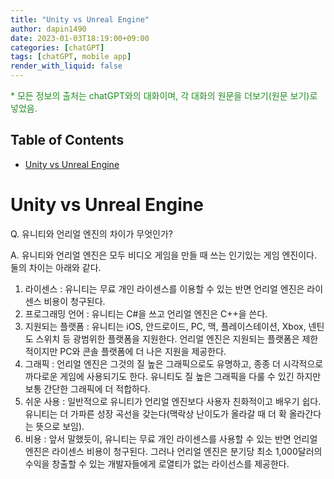 ```yaml
---
title: "Unity vs Unreal Engine"
author: dapin1490
date: 2023-01-03T18:19:00+09:00
categories: [chatGPT]
tags: [chatGPT, mobile app]
render_with_liquid: false
---
```


<style>
  .x-understand { color: #ccb833; }
  .understand { color: #1380da; }
  .tab { white-space: pre; }
  .underline { text-decoration: underline; }
  .cancle { text-decoration: line-through; }
  .green { color: forestgreen;}
  figure { text-align: center; }
</style>

<span class="green">* 모든 정보의 출처는 chatGPT와의 대화이며, 각 대화의 원문을 더보기(원문 보기)로 넣었음.</span>  
  
## Table of Contents
- [Unity vs Unreal Engine](#unity-vs-unreal-engine)

# Unity vs Unreal Engine
Q. 유니티와 언리얼 엔진의 차이가 무엇인가?  
  
A. 유니티와 언리얼 엔진은 모두 비디오 게임을 만들 때 쓰는 인기있는 게임 엔진이다. 둘의 차이는 아래와 같다.  
  
1. 라이센스 : 유니티는 무료 개인 라이센스를 이용할 수 있는 반면 언리얼 엔진은 라이센스 비용이 청구된다.
2. 프로그래밍 언어 : 유니티는 C#을 쓰고 언리얼 엔진은 C++을 쓴다.
3. 지원되는 플랫폼 : 유니티는 iOS, 안드로이드, PC, 맥, 플레이스테이션, Xbox, 넨틴도 스위치 등 광범위한 플랫폼을 지원한다. 언리얼 엔진은 지원되는 플랫폼은 제한적이지만 PC와 콘솔 플랫폼에 더 나은 지원을 제공한다.
4. 그래픽 : 언리얼 엔진은 그것의 질 높은 그래픽으로도 유명하고, 종종 더 시각적으로 까다로운 게임에 사용되기도 한다. 유니티도 질 높은 그래픽을 다룰 수 있긴 하지만 보통 간단한 그래픽에 더 적합하다.
5. 쉬운 사용 : 일반적으로 유니티가 언리얼 엔진보다 사용자 친화적이고 배우기 쉽다. 유니티는 더 가파른 성장 곡선을 갖는다(맥락상 난이도가 올라갈 때 더 확 올라간다는 뜻으로 보임).
6. 비용 : 앞서 말했듯이, 유니티는 무료 개인 라이센스를 사용할 수 있는 반면 언리얼 엔진은 라이센스 비용이 청구된다. 그러나 언리얼 엔진은 분기당 최소 1,000달러의 수익을 창출할 수 있는 개발자들에게 로열티가 없는 라이선스를 제공한다.